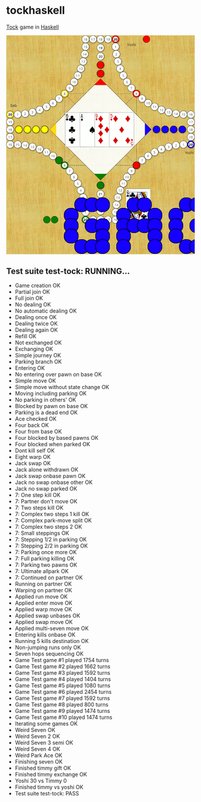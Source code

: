 # tockhaskell
[Tock](https://en.wikipedia.org/wiki/Tock) game in [Haskell](https://haskell.org)

![Tock screenshot](doc/screenshot.png)

## Test suite test-tock: RUNNING...

* Game creation OK
* Partial join OK
* Full join OK
* No dealing OK
* No automatic dealing OK
* Dealing once OK
* Dealing twice OK
* Dealing again OK
* Refill OK
* Not exchanged OK
* Exchanging OK
* Simple journey OK
* Parking branch OK
* Entering OK
* No entering over pawn on base OK
* Simple move OK
* Simple move without state change OK
* Moving including parking OK
* No parking in others' OK
* Blocked by pawn on base OK
* Parking is a dead end OK
* Ace checked OK
* Four back OK
* Four from base OK
* Four blocked by based pawns OK
* Four blocked when parked OK
* Dont kill self OK
* Eight warp OK
* Jack swap OK
* Jack alone withdrawn OK
* Jack swap onbase pawn OK
* Jack no swap onbase other OK
* Jack no swap parked OK
* 7: One step kill OK
* 7: Partner don't move OK
* 7: Two steps kill OK
* 7: Complex two steps 1 kill OK
* 7: Complex park-move split OK
* 7: Complex two steps 2 OK
* 7: Small steppings OK
* 7: Stepping 1/2 in parking OK
* 7: Stepping 2/2 in parking OK
* 7: Parking once more OK
* 7: Full parking killing OK
* 7: Parking two pawns OK
* 7: Ultimate allpark OK
* 7: Continued on partner OK
* Running on partner OK
* Warping on partner OK
* Applied run move OK
* Applied enter move OK
* Applied warp move OK
* Applied swap unbases OK
* Applied swap move OK
* Applied multi-seven move OK
* Entering kills onbase OK
* Running 5 kills destination OK
* Non-jumping runs only OK
* Seven hops sequencing OK
* Game Test game #1 played 1754 turns
* Game Test game #2 played 1662 turns
* Game Test game #3 played 1592 turns
* Game Test game #4 played 1404 turns
* Game Test game #5 played 1080 turns
* Game Test game #6 played 2454 turns
* Game Test game #7 played 1592 turns
* Game Test game #8 played 800 turns
* Game Test game #9 played 1474 turns
* Game Test game #10 played 1474 turns
* Iterating some games OK
* Weird Seven OK
* Weird Seven 2 OK
* Weird Seven 3 semi OK
* Weird Seven 4 OK
* Weird Park Ace OK
* Finishing seven OK
* Finished timmy gift OK
* Finished timmy exchange OK
* Yoshi 30 vs Timmy 0
* Finished timmy vs yoshi OK
* Test suite test-tock: PASS

